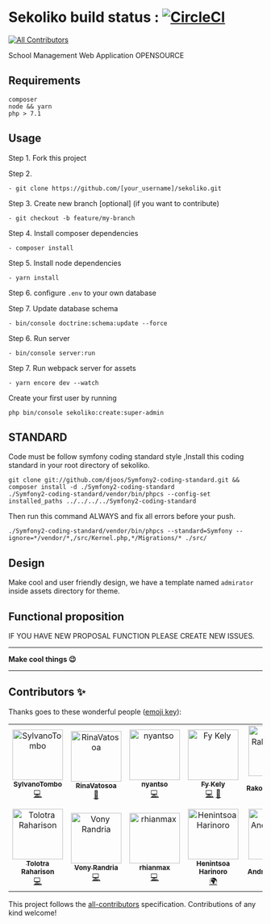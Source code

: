 # Sekoliko build status : [![CircleCI](https://circleci.com/gh/julkwel/sekoliko/tree/develop.svg?style=svg)](https://circleci.com/gh/julkwel/sekoliko/tree/develop)
[![All Contributors](https://img.shields.io/badge/all_contributors-12-orange.svg?style=flat-square)](#contributors)

School Management Web Application OPENSOURCE

## Requirements
```
composer
node && yarn
php > 7.1
```
## Usage
Step 1. Fork this project

Step 2. 

`- git clone https://github.com/[your_username]/sekoliko.git`

Step 3. Create new branch [optional] (if you want to contribute)

`- git checkout -b feature/my-branch`

Step 4. Install composer dependencies

`- composer install` 

Step 5. Install node dependencies

`- yarn install`

Step 6. configure `.env` to your own database

Step 7. Update database schema

`- bin/console doctrine:schema:update --force`

Step 6. Run server

`- bin/console server:run`

Step 7. Run webpack server for assets

`- yarn encore dev --watch`

Create your first user by running 

`php bin/console sekoliko:create:super-admin`

## STANDARD

Code must be follow symfony coding standard style ,Install this coding standard in your root directory of sekoliko.

```
git clone git://github.com/djoos/Symfony2-coding-standard.git && composer install -d ./Symfony2-coding-standard
./Symfony2-coding-standard/vendor/bin/phpcs --config-set installed_paths ../../../../Symfony2-coding-standard
```

Then run this command ALWAYS and fix all errors before your push.

```
./Symfony2-coding-standard/vendor/bin/phpcs --standard=Symfony --ignore=*/vendor/*,/src/Kernel.php,*/Migrations/* ./src/
```
## Design 
Make cool and user friendly design, we have a template named `admirator` inside assets directory for theme.

## Functional proposition
IF YOU HAVE NEW PROPOSAL FUNCTION PLEASE CREATE NEW ISSUES.
____
**Make cool things :wink:**
____
## Contributors ✨

Thanks goes to these wonderful people ([emoji key](https://allcontributors.org/docs/en/emoji-key)):

<!-- ALL-CONTRIBUTORS-LIST:START - Do not remove or modify this section -->
<!-- prettier-ignore -->
<table>
  <tr>
    <td align="center"><a href="https://heuristic-raman-24225d.netlify.com"><img src="https://avatars1.githubusercontent.com/u/40351002?v=4" width="100px;" alt="SylvanoTombo"/><br /><sub><b>SylvanoTombo</b></sub></a><br /><a href="https://github.com/julkwel/sekoliko/commits?author=SylvanoTombo" title="Code">💻</a></td>
    <td align="center"><a href="https://github.com/RinaVatosoa"><img src="https://avatars2.githubusercontent.com/u/45585022?v=4" width="100px;" alt="RinaVatosoa"/><br /><sub><b>RinaVatosoa</b></sub></a><br /><a href="#design-RinaVatosoa" title="Design">🎨</a></td>
    <td align="center"><a href="https://www.devinart.net/"><img src="https://avatars0.githubusercontent.com/u/35923219?v=4" width="100px;" alt="nyantso"/><br /><sub><b>nyantso</b></sub></a><br /><a href="https://github.com/julkwel/sekoliko/commits?author=Nantso" title="Code">💻</a></td>
    <td align="center"><a href="https://github.com/Fy-Rakotondrabe"><img src="https://avatars2.githubusercontent.com/u/45007981?v=4" width="100px;" alt="Fy Kely"/><br /><sub><b>Fy Kely</b></sub></a><br /><a href="https://github.com/julkwel/sekoliko/commits?author=Fy-Rakotondrabe" title="Code">💻</a> <a href="#design-Fy-Rakotondrabe" title="Design">🎨</a></td>
    <td align="center"><a href="https://github.com/chrys-elrak"><img src="https://avatars0.githubusercontent.com/u/40733956?v=4" width="100px;" alt="Chrys Rakotonimanana"/><br /><sub><b>Chrys Rakotonimanana</b></sub></a><br /><a href="https://github.com/julkwel/sekoliko/commits?author=chrys-elrak" title="Code">💻</a></td>
    <td align="center"><a href="https://cvjulien.netlify.com/"><img src="https://avatars0.githubusercontent.com/u/30557565?v=4" width="100px;" alt="Jul"/><br /><sub><b>Jul</b></sub></a><br /><a href="#projectManagement-julkwel" title="Project Management">📆</a> <a href="#review-julkwel" title="Reviewed Pull Requests">👀</a> <a href="https://github.com/julkwel/sekoliko/commits?author=julkwel" title="Tests">⚠️</a> <a href="https://github.com/julkwel/sekoliko/commits?author=julkwel" title="Code">💻</a></td>
    <td align="center"><a href="https://www.facebook.com/hantsaniala"><img src="https://avatars1.githubusercontent.com/u/8157490?v=4" width="100px;" alt="Hantsaniala Eléo"/><br /><sub><b>Hantsaniala Eléo</b></sub></a><br /><a href="#design-hantsaniala" title="Design">🎨</a></td>
  </tr>
  <tr>
    <td align="center"><a href="http://tolotrasmile.github.io"><img src="https://avatars3.githubusercontent.com/u/8298581?v=4" width="100px;" alt="Tolotra Raharison"/><br /><sub><b>Tolotra Raharison</b></sub></a><br /><a href="https://github.com/julkwel/sekoliko/commits?author=tolotrasmile" title="Code">💻</a></td>
    <td align="center"><a href="https://github.com/vonyms"><img src="https://avatars3.githubusercontent.com/u/33556409?v=4" width="100px;" alt="Vony Randria"/><br /><sub><b>Vony Randria</b></sub></a><br /><a href="https://github.com/julkwel/sekoliko/commits?author=vonyms" title="Code">💻</a></td>
    <td align="center"><a href="https://github.com/max5055"><img src="https://avatars1.githubusercontent.com/u/39415739?v=4" width="100px;" alt="rhianmax"/><br /><sub><b>rhianmax</b></sub></a><br /><a href="https://github.com/julkwel/sekoliko/commits?author=max5055" title="Code">💻</a></td>
    <td align="center"><a href="https://github.com/HenintsoaHARINORO"><img src="https://avatars2.githubusercontent.com/u/48785203?v=4" width="100px;" alt="Henintsoa Harinoro"/><br /><sub><b>Henintsoa Harinoro</b></sub></a><br /><a href="#translation-HenintsoaHARINORO" title="Translation">🌍</a></td>
    <td align="center"><a href="https://mikaoelitiana.name"><img src="https://avatars0.githubusercontent.com/u/674667?v=4" width="100px;" alt="Mika Andrianarijaona"/><br /><sub><b>Mika Andrianarijaona</b></sub></a><br /><a href="https://github.com/julkwel/sekoliko/commits?author=mikaoelitiana" title="Code">💻</a> <a href="https://github.com/julkwel/sekoliko/commits?author=mikaoelitiana" title="Documentation">📖</a></td>
  </tr>
</table>

<!-- ALL-CONTRIBUTORS-LIST:END -->

This project follows the [all-contributors](https://github.com/all-contributors/all-contributors) specification. Contributions of any kind welcome!
